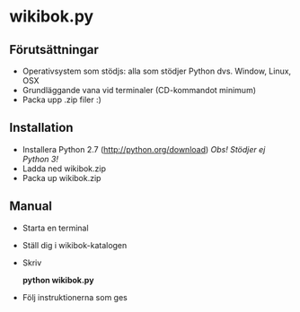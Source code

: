 wikibok.py
=======

Förutsättningar
-------
* Operativsystem som stödjs: alla som stödjer Python dvs. Window, Linux, OSX
* Grundläggande vana vid terminaler (CD-kommandot minimum)
* Packa upp .zip filer :)

Installation
---------
* Installera Python 2.7 (http://python.org/download) _Obs! Stödjer ej Python 3!_
* Ladda ned wikibok.zip
* Packa up wikibok.zip

Manual
------
* Starta en terminal
* Ställ dig i wikibok-katalogen
* Skriv

  __python wikibok.py__

* Följ instruktionerna som ges


